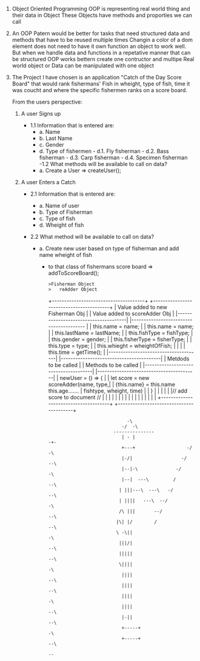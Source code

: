 1.  Object Oriented Programming
    OOP is representing real world thing and their data in Object
    These Objects have methods and proporties we can call

2.  An OOP Patern would be better for tasks that need structured
    data and methods that have to be reused multiple times
    Changin a color of a dom element does not need to have it own
    function an object to work well. But when we handle data and
    functions in a repetative manner that can be structured OOP
    works bettern create one contructor and multipe Real world
    object or Data can be manipulated with one object

3.  The Project I have chosen is an application "Catch of the Day
    Score Board" that would rank fishermans' Fish in wheight, type
    of fish, time it was coucht and where the specific fishermen
    ranks on a score board.

    From the users perspective:

    1.  A user Signs up

        - 1.1 Information that is entered are:
          - a. Name
          - b. Last Name
          - c. Gender
          - d. Type of fishermen - d.1. Fly fisherman - d.2. Bass fisherman - d.3. Carp fisherman - d.4. Specimen fisherman
            -1.2 What methods will be available to call on data?
          - a. Create a User => createUser();

    2.  A user Enters a Catch

        - 2.1 Information that is entered are:
          - a. Name of user
          - b. Type of Fisherman
          - c. Type of fish
          - d. Wheight of fish
        - 2.2 What method will be available to call on data?

          - a. Create new user based on type of fisherman and add name wheight of fish

            - to that class of fishermans score board => addToScoreBoard();

                  >Fisherman Object                                     >   reAdder Object

              +--------------------------------------+ +-----------------------------------------+
              | Value added to new Fisherman Obj | | Value added to scoreAdder Obj |
              |--------------------------------------| |---------------------------------------- |
              | this.name = name; | | this.name = name; |
              | this.lastName = lastName; | | this.fishType = fishType; |
              | this.gender = gender; | | this.fisherType = fisherType; |
              | this.type = type; | | this.whieght = wheightOfFish; |
              | | | this.time = getTime(); |
              |--------------------------------------| |-----------------------------------------|
              | Metdods to be called | | Methods to be called |
              |--------------------------------------| |-----------------------------------------|
              | newUser = () => { | | let score = new scoreAdder(name, type,|
              | {this.name} = this.name this.age....... | fishtype, wheight, time) |
              | } | | |
              | | |// add score to document // |
              | | | |
              | | | |
              | | | |
              | | | |
              +--------------------------------------+ +-----------------------------------------+

                                               -\
                                             -/  -\
                                          ---------------
                                             | - |                     -+-
                                             +---+                   -/   -\
                                             |-/|                  -/       --\
                                             |--|-\              -/            -\
                                             |--|  ---\         /                --\
                                            | |||---\  ---\   -/                    --\
                                            | ||||   ---\  --/                         -\
                                            /\ |||       --/                             --\
                                           |\| |/        /                                  --\
                                           \ -\||                                              -\
                                            |||/|                                                --\
                                            |||||                                                   --\
                                            \||||                                                      -\
                                             ||||                                                        --\
                                             ||||                                                           --\
                                             ||||                                                              -\
                                             ||||                                                                --\
                                             |-||                                                                   --\
                                             +-----+                                                                   -\
                                             +-----+                                                                     --\
                                                                                                                            --




                                                                                                                               
                                                                                                                               
                                                                                                                               